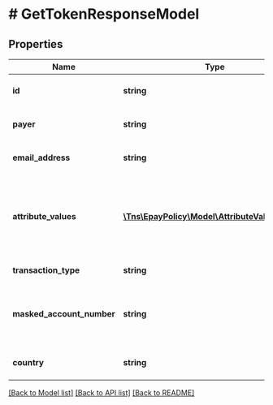 # # GetTokenResponseModel

## Properties

Name | Type | Description | Notes
------------ | ------------- | ------------- | -------------
**id** | **string** | The public Id of the token. | [optional]
**payer** | **string** | The name of the payer. | [optional]
**email_address** | **string** | The email address of the payer. | [optional]
**attribute_values** | [**\Tns\EpayPolicy\Model\AttributeValueModel[]**](AttributeValueModel.md) | A collection of key/value pairs for any custom attribute values for this token. | [optional]
**transaction_type** | **string** | The type of transaction. | [optional]
**masked_account_number** | **string** | The masked account number for display to the user. | [optional]
**country** | **string** | The country of the token | [optional]

[[Back to Model list]](../../README.md#models) [[Back to API list]](../../README.md#endpoints) [[Back to README]](../../README.md)
